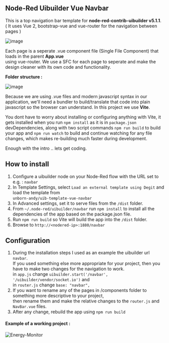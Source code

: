 ## Node-Red Uibuilder Vue Navbar

This is a top navigation bar template for **node-red-contrib-uibuilder v5.1.1**.<br>
( It uses Vue 2, bootstrap-vue and vue-router for the navigation between pages )

![image](https://user-images.githubusercontent.com/93290787/149122058-2a7d87f0-bd55-4aaf-959a-88e1f457a218.png)


Each page is a seperate .vue component file (Single File Component) that loads in the parent **App.vue**<br> using vue-router. We use a SFC for each page to seperate and make the design cleaner with its own code and functionality.<br>

**Folder structure :**

![image](https://user-images.githubusercontent.com/93290787/149117883-2177d415-8e9b-408a-af84-2f5ad1100e12.png)


Because we are using .vue files and modern javascript syntax in our application, we'll need a bundler to build/translate that code into plain javascript so the browser can understand. In this project we use **Vite**.

You dont have to worry about installing or configuring anything with Vite, it gets installed when you run `npm install` as it is in `package.json` devDependencies, along with two script commands `npm run build` to build your app and `npm run watch` to build and continue watching for any file changes, which makes re-building much faster during development.

Enough with the intro .. lets get coding.

## How to install

1. Configure a uibuilder node on your Node-Red flow with the URL set to e.g. : `navbar` 
2. In Template Settings, select `Load an external template using Degit` and load the template from<br> `unborn-andy/uib-template-vue-navbar`
3. In Advanced settings, set it to serve files from the `/dist` folder.
4. From `~/.node-red/uibuilder/navbar` run `npm install` to install all the dependencies of the app based on the package.json file.
5. Run `npm run build` so Vite will build the app into the `/dist` folder.
6. Browse to `http://<nodered-ip>:1880/navbar`

## Configuration

1. During the installation steps I used as an example the uibuilder url `navbar`.<br>
If you used something else more appropriate for your project, then you have to make two changes for the navigation to work.<br> 
in `app.js` change `uibuilder.start('/navbar', '/uibuilder/vendor/socket.io')` and <br> in `router.js` change `base: "navbar",`
2. If you want to rename any of the pages in /components folder to something more descriptive to your project,<br> then rename them and make the relative changes to  the `router.js` and `NavBar.vue` files.   
3. After any change, rebuild the app using `npm run build`


#### Example of a working project :

![Energy-Monitor](https://github.com/unborn-andy/nodered-monitor/blob/master/Energy%20Monitoring.png)



